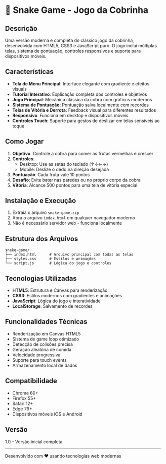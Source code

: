 # 🐍 Snake Game - Jogo da Cobrinha

## Descrição
Uma versão moderna e completa do clássico jogo da cobrinha, desenvolvida com HTML5, CSS3 e JavaScript puro. O jogo inclui múltiplas telas, sistema de pontuação, controles responsivos e suporte para dispositivos móveis.

## Características
- **Tela de Menu Principal**: Interface elegante com gradiente e efeitos visuais
- **Tutorial Interativo**: Explicação completa dos controles e objetivos
- **Jogo Principal**: Mecânica clássica da cobra com gráficos modernos
- **Sistema de Pontuação**: Pontuação salva localmente com recordes
- **Telas de Vitória e Derrota**: Feedback visual para diferentes resultados
- **Responsivo**: Funciona em desktop e dispositivos móveis
- **Controles Touch**: Suporte para gestos de deslizar em telas sensíveis ao toque

## Como Jogar
1. **Objetivo**: Controle a cobra para comer as frutas vermelhas e crescer
2. **Controles**: 
   - Desktop: Use as setas do teclado (↑↓←→)
   - Mobile: Deslize o dedo na direção desejada
3. **Pontuação**: Cada fruta vale 10 pontos
4. **Desafio**: Evite bater nas paredes ou no próprio corpo da cobra
5. **Vitória**: Alcance 500 pontos para uma tela de vitória especial

## Instalação e Execução
1. Extraia o arquivo `snake-game.zip`
2. Abra o arquivo `index.html` em qualquer navegador moderno
3. Não é necessário servidor web - funciona localmente

## Estrutura dos Arquivos
```
snake-game/
├── index.html      # Arquivo principal com todas as telas
├── styles.css      # Estilos e animações
└── script.js       # Lógica do jogo e controles
```

## Tecnologias Utilizadas
- **HTML5**: Estrutura e Canvas para renderização
- **CSS3**: Estilos modernos com gradientes e animações
- **JavaScript**: Lógica do jogo e interatividade
- **LocalStorage**: Salvamento de recordes

## Funcionalidades Técnicas
- Renderização em Canvas HTML5
- Sistema de game loop otimizado
- Detecção de colisões precisa
- Geração aleatória de comida
- Velocidade progressiva
- Suporte para touch events
- Armazenamento local de dados

## Compatibilidade
- Chrome 60+
- Firefox 55+
- Safari 12+
- Edge 79+
- Dispositivos móveis iOS e Android

## Versão
1.0 - Versão inicial completa

---
Desenvolvido com ❤️ usando tecnologias web modernas

